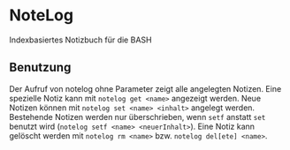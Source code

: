 # NoteLog
Indexbasiertes Notizbuch für die BASH

## Benutzung
Der Aufruf von notelog ohne Parameter zeigt alle angelegten Notizen. Eine spezielle Notiz kann mit ```notelog get <name>``` angezeigt werden. Neue Notizen können mit ```notelog set <name> <inhalt>``` angelegt werden. Bestehende Notizen werden nur überschrieben, wenn ```setf``` anstatt ```set``` benutzt wird (```notelog setf <name> <neuerInhalt>```). Eine Notiz kann gelöscht werden mit ```notelog rm <name>``` bzw. ```notelog del[ete] <name>```.
